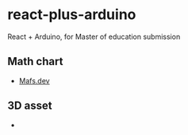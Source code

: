 # react-plus-arduino
React + Arduino, for Master of education submission

## Math chart
- [Mafs.dev](https://mafs.dev/)

## 3D asset
-    